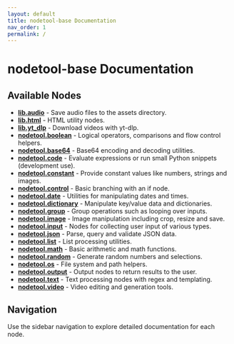 ```yaml
---
layout: default
title: nodetool-base Documentation
nav_order: 1
permalink: /
---
```


# nodetool-base Documentation

## Available Nodes

- **[lib.audio](nodetool_audio.md)** - Save audio files to the assets directory.
- **[lib.html](nodetool_html.md)** - HTML utility nodes.
- **[lib.yt_dlp](nodetool_yt_dlp.md)** - Download videos with yt-dlp.
- **[nodetool.boolean](nodetool_boolean.md)** - Logical operators, comparisons and flow control helpers.
- **[nodetool.base64](nodetool_base64.md)** - Base64 encoding and decoding utilities.
- **[nodetool.code](nodetool_code.md)** - Evaluate expressions or run small Python snippets (development use).
- **[nodetool.constant](nodetool_constant.md)** - Provide constant values like numbers, strings and images.
- **[nodetool.control](nodetool_control.md)** - Basic branching with an if node.
- **[nodetool.date](nodetool_date.md)** - Utilities for manipulating dates and times.
- **[nodetool.dictionary](nodetool_dictionary.md)** - Manipulate key/value data and dictionaries.
- **[nodetool.group](nodetool_group.md)** - Group operations such as looping over inputs.
- **[nodetool.image](nodetool_image.md)** - Image manipulation including crop, resize and save.
- **[nodetool.input](nodetool_input.md)** - Nodes for collecting user input of various types.
- **[nodetool.json](nodetool_json.md)** - Parse, query and validate JSON data.
- **[nodetool.list](nodetool_list.md)** - List processing utilities.
- **[nodetool.math](nodetool_math.md)** - Basic arithmetic and math functions.
- **[nodetool.random](nodetool_random.md)** - Generate random numbers and selections.
- **[nodetool.os](nodetool_os.md)** - File system and path helpers.
- **[nodetool.output](nodetool_output.md)** - Output nodes to return results to the user.
- **[nodetool.text](nodetool_text.md)** - Text processing nodes with regex and templating.
- **[nodetool.video](nodetool_video.md)** - Video editing and generation tools.

## Navigation

Use the sidebar navigation to explore detailed documentation for each node.
